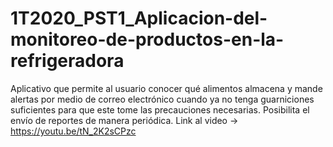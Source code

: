 # 1T2020_PST1_Aplicacion-del-monitoreo-de-productos-en-la-refrigeradora
Aplicativo que permite al usuario conocer qué alimentos almacena y mande alertas por medio de correo electrónico cuando ya no tenga guarniciones suficientes para que este tome las precauciones necesarias. Posibilita el envío de reportes de manera periódica.
Link al video -> https://youtu.be/tN_2K2sCPzc
